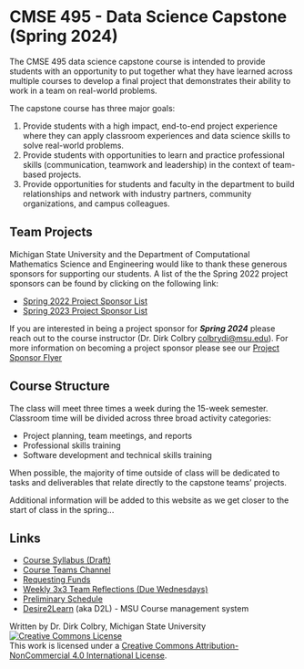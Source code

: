# CMSE 495 - Data Science Capstone (Spring 2024)

The CMSE 495 data science capstone course is intended to provide students with an opportunity to put together what they have learned across multiple courses to develop a final project that demonstrates their ability to work in a team on real-world problems.

The capstone course has three major goals:
1. Provide students with a high impact, end-to-end project experience where they can apply classroom experiences and data science skills to solve real-world problems. 
2. Provide students with opportunities to learn and practice professional skills (communication, teamwork and leadership) in the context of team-based projects.
3. Provide opportunities for students and faculty in the department to build relationships and network with industry partners, community organizations, and campus colleagues. 

## Team Projects
Michigan State University and the Department of Computational Mathematics Science and Engineering would like to thank these generous sponsors for supporting our students.  A list of the the Spring 2022 project sponsors can be found by clicking on the following link:

- [Spring 2022 Project Sponsor List](./Sponsors-2022)
- [Spring 2023 Project Sponsor List](./Sponsors-2023)

If you are interested in being a project sponsor for **_Spring 2024_** please reach out to the course instructor (Dr. Dirk Colbry <colbrydi@msu.edu>). For more information on becoming a project sponsor please see our [Project Sponsor Flyer](CMSE495_Project_Sponsor_Flyer.pdf)

## Course Structure
The class will meet three times a week during the 15-week semester. Classroom time will be divided across three broad activity categories:

- Project planning, team meetings, and reports
- Professional skills training
- Software development and technical skills training

When possible, the majority of time outside of class will be dedicated to tasks and deliverables that relate directly to the capstone teams’ projects.  

Additional information will be added to this website as we get closer to the start of class in the spring...


## Links

- [Course Syllabus (Draft)](Syllabus)
- [Course Teams Channel](https://teams.microsoft.com/l/team/19%3aRRB7sSKDmlZyTBAuTzuQpEmxpGP_Gkxk_xZH_wD_rNY1%40thread.tacv2/conversations?groupId=183b473a-4dc9-414f-8665-20b050c3a058&tenantId=22177130-642f-41d9-9211-74237ad5687d)
- [Requesting Funds](Requesting_Funds)
- [Weekly 3x3 Team Reflections (Due Wednesdays)](Weekly-3x3)
- [Preliminary Schedule](Schedule)
- [Desire2Learn](http://d2l.msu.edu) (aka D2L) - MSU Course management system


Written by Dr. Dirk Colbry, Michigan State University
<a rel="license" href="http://creativecommons.org/licenses/by-nc/4.0/"><img alt="Creative Commons License" style="border-width:0" src="https://i.creativecommons.org/l/by-nc/4.0/88x31.png" /></a><br />This work is licensed under a <a rel="license" href="http://creativecommons.org/licenses/by-nc/4.0/">Creative Commons Attribution-NonCommercial 4.0 International License</a>.
